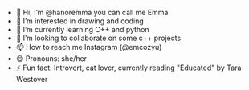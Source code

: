 - 👋 Hi, I’m @hanoremma you can call me Emma 
- 👀 I’m interested in drawing and coding
- 🌱 I’m currently learning C++ and python
- 💞️ I’m looking to collaborate on some c++ projects
- 📫 How to reach me Instagram (@emcozyu)
- 😄 Pronouns: she/her
- ⚡ Fun fact: Introvert, cat lover, currently reading "Educated" by Tara Westover

<!---
hanoremma/hanoremma is a ✨ special ✨ repository because its `README.md` (this file) appears on your GitHub profile.
You can click the Preview link to take a look at your changes.
--->
